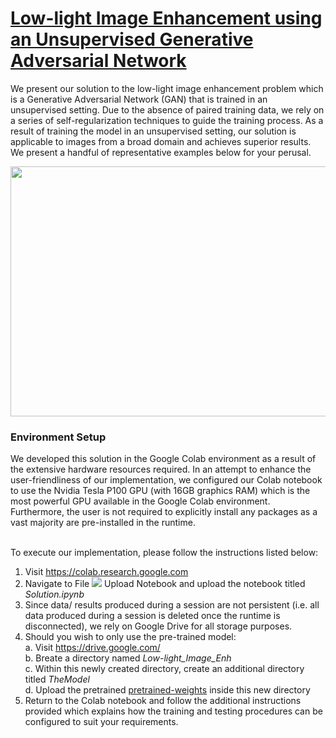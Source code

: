 # <b><u>Low-light Image Enhancement using an Unsupervised Generative Adversarial Network</u></b>

We present our solution to the low-light image enhancement problem which is a Generative Adversarial Network (GAN) that is trained in an unsupervised setting. Due to the absence of paired training data, we rely on a series of self-regularization techniques to guide the training process. As a result of training the model in an unsupervised setting, our solution is applicable to images from a broad domain and achieves superior results. We present a handful of representative examples below for your perusal.<br>
<p align="center">
  <img src="https://github.com/Mayur28/MyResearch/blob/master/Representative%20Examples/RepresentativeExamples.png" width="700" height = "400">
</p>

### <b>Environment Setup </b>

We developed this solution in the Google Colab environment as a result of the extensive hardware resources required. In an attempt to enhance the user-friendliness of our implementation, we configured our Colab notebook to use the Nvidia Tesla P100 GPU (with 16GB graphics RAM) which is the most powerful GPU available in the Google Colab environment. Furthermore, the user is not required to explicitly install any packages as a vast majority are pre-installed in the runtime.<br><br>

To execute our implementation, please follow the instructions listed below:<br>
1. Visit https://colab.research.google.com<br>
2. Navigate to File <img src="https://latex.codecogs.com/gif.latex?\rightarrow"/>  Upload Notebook and upload the notebook titled <i>Solution.ipynb</i><br>
3. Since data/ results produced during a session are not persistent (i.e. all data produced during a session is deleted once the runtime is disconnected), we rely on Google Drive for all storage purposes. <br>
4. Should you wish to only use the pre-trained model:<br>
a.    Visit https://drive.google.com/<br>
b.    Breate a directory named <i>Low-light_Image_Enh</i><br>
c.    Within this newly created directory, create an additional directory titled <i>TheModel</i><br>
d.    Upload the pretrained [pretrained-weights](https://drive.google.com/file/d/1vXTV7TNSSNkrkDtfwyrJ99hPz5i1511D/view?usp=sharing) inside this new directory<br>
5. Return to the Colab notebook and follow the additional instructions provided which explains how the training and testing procedures can be configured to suit your requirements.<br>




